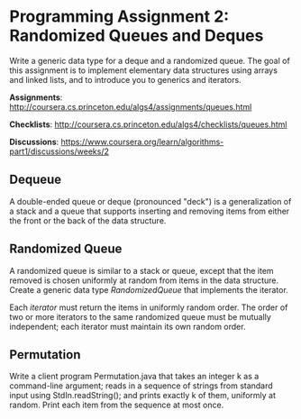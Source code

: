 # Programming Assignment 2: Randomized Queues and Deques #
Write a generic data type for a deque and a randomized queue. 
The goal of this assignment is to implement elementary data structures using arrays and linked lists, 
and to introduce you to generics and iterators.

**Assignments**: http://coursera.cs.princeton.edu/algs4/assignments/queues.html

**Checklists**: http://coursera.cs.princeton.edu/algs4/checklists/queues.html

**Discussions**: https://www.coursera.org/learn/algorithms-part1/discussions/weeks/2

## Dequeue ##
A double-ended queue or deque (pronounced "deck") is a generalization of a stack and a queue that 
supports inserting and removing items from either the front or the back of the data structure. 

## Randomized Queue ##
A randomized queue is similar to a stack or queue, except that the item removed is chosen uniformly at random 
from items in the data structure. Create a generic data type *RandomizedQueue* that implements the iterator.

Each *iterator* must return the items in uniformly random order. 
The order of two or more iterators to the same randomized queue must be mutually independent; 
each iterator must maintain its own random order.

## Permutation ##
Write a client program Permutation.java that takes an integer k as a command-line argument; 
reads in a sequence of strings from standard input using StdIn.readString(); 
and prints exactly k of them, uniformly at random. Print each item from the sequence at most once.
